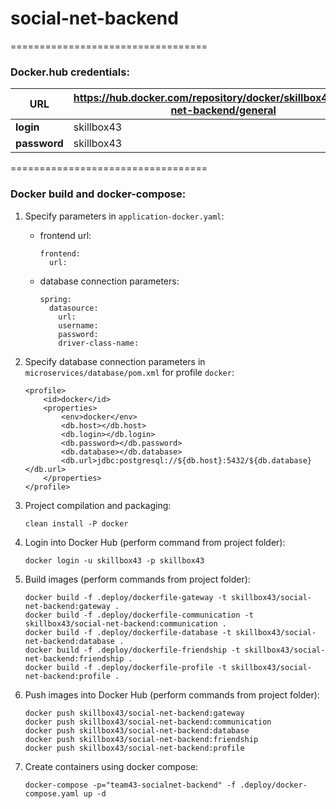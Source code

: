 # social-net-backend

==================================

### Docker.hub credentials:

| URL          |  https://hub.docker.com/repository/docker/skillbox43/social-net-backend/general   |
|--------------|-----|
| **login**    |   skillbox43  |
| **password** |   skillbox43  |

==================================

### Docker build and docker-compose:

1. Specify parameters in `application-docker.yaml`: 

   - frontend url:
     
         frontend:
           url:

   - database connection parameters:

         spring:
           datasource:
             url:
             username:
             password:
             driver-class-name:
    
2. Specify database connection parameters in `microservices/database/pom.xml` for profile `docker`:

       <profile>
           <id>docker</id>
           <properties>
               <env>docker</env>
               <db.host></db.host>
               <db.login></db.login>
               <db.password></db.password>
               <db.database></db.database>
               <db.url>jdbc:postgresql://${db.host}:5432/${db.database}</db.url>
           </properties>
       </profile>

3. Project compilation and packaging: 

       clean install -P docker

4. Login into Docker Hub (perform command from project folder):
 
       docker login -u skillbox43 -p skillbox43

5. Build images (perform commands from project folder):

       docker build -f .deploy/dockerfile-gateway -t skillbox43/social-net-backend:gateway .
       docker build -f .deploy/dockerfile-communication -t skillbox43/social-net-backend:communication .
       docker build -f .deploy/dockerfile-database -t skillbox43/social-net-backend:database .
       docker build -f .deploy/dockerfile-friendship -t skillbox43/social-net-backend:friendship .
       docker build -f .deploy/dockerfile-profile -t skillbox43/social-net-backend:profile . 

6. Push images into Docker Hub (perform commands from project folder):

       docker push skillbox43/social-net-backend:gateway
       docker push skillbox43/social-net-backend:communication
       docker push skillbox43/social-net-backend:database
       docker push skillbox43/social-net-backend:friendship
       docker push skillbox43/social-net-backend:profile

7. Create containers using docker compose:

       docker-compose -p="team43-socialnet-backend" -f .deploy/docker-compose.yaml up -d